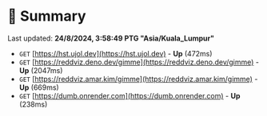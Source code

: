 # 📖 Summary
Last updated: **24/8/2024, 3:58:49 PTG "Asia/Kuala_Lumpur"**

- `GET` [https://hst.ujol.dev](https://hst.ujol.dev) - **Up** (472ms)
- `GET` [https://reddviz.deno.dev/gimme](https://reddviz.deno.dev/gimme) - **Up** (2047ms)
- `GET` [https://reddviz.amar.kim/gimme](https://reddviz.amar.kim/gimme) - **Up** (669ms)
- `GET` [https://dumb.onrender.com](https://dumb.onrender.com) - **Up** (238ms)
